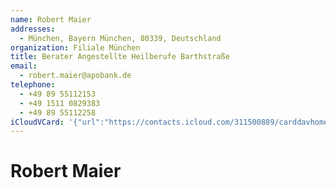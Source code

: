 ```yaml
---
name: Robert Maier
addresses:
  - München, Bayern München, 80339, Deutschland
organization: Filiale München
title: Berater Angestellte Heilberufe Barthstraße
email:
  - robert.maier@apobank.de
telephone:
  - +49 89 55112153
  - +49 1511 0829383
  - +49 89 55112258
iCloudVCard: '{"url":"https://contacts.icloud.com/311500889/carddavhome/card/7508E3D6-C09D-4196-964F-D1C1A952B01F.vcf","etag":"\"kmfhao8r\"","data":"BEGIN:VCARD\r\nVERSION:3.0\r\nFN:\r\nN:Maier;Robert;;;\r\nUID:9D0A9F62-53ED-48CE-9F35-20712738B856\r\nADR:;;;München;Bayern München;80339;Deutschland;\r\nPRODID:-//Apple Inc.//iOS 10.2.1//EN\r\nREV:2025-04-03T22:18:25Z\r\nORG:Filiale München;\r\nTITLE:Berater Angestellte Heilberufe Barthstraße\r\nEMAIL:robert.maier@apobank.de\r\nTEL:+49 89 55112153\r\nTEL:+49 1511 0829383\r\nTEL:+49 89 55112258\r\nitem1.X-ABADR:DE\r\nEND:VCARD"}'
---
```

# Robert Maier